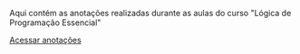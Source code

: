 Aqui contém as anotações realizadas durante as aulas do curso "Lógica de Programação Essencial"

[Acessar anotações]()